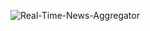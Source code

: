 ![Real-Time-News-Aggregator](https://github.com/user-attachments/assets/799f36ed-5d7e-4a92-8713-e5c5cfafaf83)

